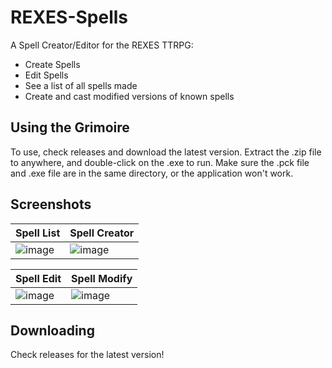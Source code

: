 # REXES-Spells
A Spell Creator/Editor for the REXES TTRPG:
- Create Spells
- Edit Spells
- See a list of all spells made
- Create and cast modified versions of known spells

## Using the Grimoire
To use, check releases and download the latest version. Extract the .zip file to anywhere, and double-click on the .exe to run. Make sure the .pck file and .exe file are in the same directory, or the application won't work.

## Screenshots
| Spell List | Spell Creator |
| --- | --- |
| ![image](https://github.com/Pillber/REXES-Spells/assets/59061407/bcf76418-ef43-4c62-9e3f-64b2c6f38559) | ![image](https://github.com/Pillber/REXES-Spells/assets/59061407/9de373c0-0ddb-4b81-a862-8f6a3faa9ec1) |

| Spell Edit | Spell Modify |
| --- | --- |
| ![image](https://github.com/Pillber/REXES-Spells/assets/59061407/bd4f53f4-ad0d-471d-b0ef-46109df64a92) | ![image](https://github.com/Pillber/REXES-Spells/assets/59061407/1cfbce35-d2a0-4efa-995c-42ad0e7c57d2) |

## Downloading
Check releases for the latest version!

